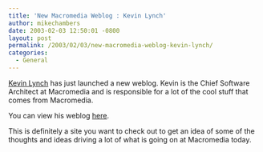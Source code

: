 ```yaml
---
title: 'New Macromedia Weblog : Kevin Lynch'
author: mikechambers
date: 2003-02-03 12:50:01 -0800
layout: post
permalink: /2003/02/03/new-macromedia-weblog-kevin-lynch/
categories:
  - General
---
```



[Kevin Lynch][1] has just launched a new weblog. Kevin is the Chief Software Architect at Macromedia and is responsible for a lot of the cool stuff that comes from Macromedia.

You can view his weblog [here][1].

This is definitely a site you want to check out to get an idea of some of the thoughts and ideas driving a lot of what is going on at Macromedia today.

 [1]: http://www.klynch.com/
